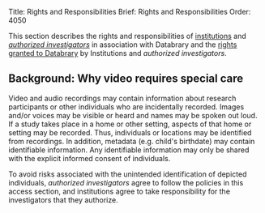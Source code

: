 Title: Rights and Responsibilities
Brief: Rights and Responsibilities
Order: 4050

This section describes the rights and responsibilities of [institutions](|filename|responsibilities/institutions.md) and [*authorized investigators*](|filename|responsibilities/investigators.md) in association with Databrary and the [rights granted to Databrary](|filename|responsibilities/rights-granted.md) by Institutions and *authorized investigators*.
		
## Background: Why video requires special care

Video and audio recordings may contain information about research participants or other individuals who are incidentally recorded.
Images and/or voices may be visible or heard and names may be spoken out loud.
If a study takes place in a home or other setting, aspects of that home or setting may be recorded.
Thus, individuals or locations may be identified from recordings. In addition, metadata (e.g. child's birthdate) may contain identifiable information. Any identifiable information may only be shared with the explicit informed consent of individuals.

To avoid risks associated with the unintended identification of depicted individuals, *authorized investigators* agree to follow the policies in this access section, and institutions agree to take responsibility for the  investigators that they authorize.
